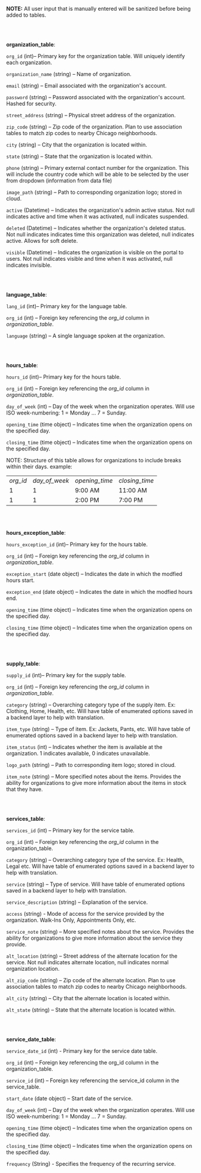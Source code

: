 **NOTE:**
All user input that is manually entered will be sanitized before being added to tables.

<br/><br/>

**organization\_table**:

`org_id` (int)_–_ Primary key for the organization table. Will uniquely identify each organization.

`organization_name` (string) – Name of organization.

`email` (string) – Email associated with the organization's account.

`password` (string) – Password associated with the organization's account. Hashed for security.

`street_address` (string) – Physical street address of the organization.

`zip_code` (string) – Zip code of the organization. Plan to use association tables to match zip codes to nearby Chicago neighborhoods.

`city` (string) – City that the organization is located within.

`state` (string) – State that the organization is located within.

`phone` (string) – Primary external contact number for the organization. This will include the country code which will be able to be selected by the user from dropdown (information from data file)

`image_path` (string) – Path to corresponding organization logo; stored in cloud.

`active` (Datetime) – Indicates the organization's admin active status. Not null indicates active and time when it was activated, null indicates suspended.

`deleted` (Datetime) – Indicates whether the organization's deleted status. Not null indicates indicates time this organization was deleted, null indicates active. Allows for soft delete.

`visible` (Datetime) – Indicates the organization is visible on the portal to users. Not null indicates visible and time when it was activated, null indicates invisible.


<br/><br/>


**language\_table**:

`lang_id` (int)_–_ Primary key for the language table.

`org_id` (int) – Foreign key referencing the _org\_id_ column in _organization\_table_.

`language` (string) – A single language spoken at the organization.


<br/><br/>


**hours\_table**:

`hours_id` (int)_–_ Primary key for the hours table.

`org_id` (int) – Foreign key referencing the _org\_id_ column in  _organization\_table_.

`day_of_week` (int) – Day of the week when the organization operates. Will use ISO week-numbering: 1 = Monday … 7 = Sunday.

`opening_time` (time object) – Indicates time when the organization opens on the specified day.

`closing_time` (time object) – Indicates time when the organization opens on the specified day.


NOTE: Structure of this table allows for organizations to include breaks within their days. example: 

<table><tbody><tr><td><i>org_id</i></td><td><i>day_of_week</i></td><td><i>opening_time</i></td><td><i>closing_time</i></td></tr><tr><td>1</td><td>1</td><td>9:00 AM</td><td>11:00 AM</td></tr><tr><td>1</td><td>1</td><td>2:00 PM</td><td>7:00 PM</td></tr></tbody></table>

<br/><br/>


**hours\_exception\_table**:

`hours_exception_id` (int)_–_ Primary key for the hours table.

`org_id` (int) – Foreign key referencing the _org\_id_ column in _organization_table_.

`exception_start` (date object) – Indicates the date in which the modfied hours start.

`exception_end` (date object) – Indicates the date in which the modfied hours end.

`opening_time` (time object) – Indicates time when the organization opens on the specified day.

`closing_time` (time object) – Indicates time when the organization opens on the specified day.


<br/><br/>


**supply\_table**:

`supply_id` (int)_–_ Primary key for the supply table.

`org_id` (int) – Foreign key referencing the _org\_id_ column in _organization\_table_.

`category` (string) – Overarching category type of the supply item. Ex: Clothing, Home, Health, etc. Will have table of enumerated options saved in a backend layer to help with translation.

`item_type` (string) – Type of item. Ex: Jackets, Pants, etc. Will have table of enumerated options saved in a backend layer to help with translation.

`item_status` (int) – Indicates whether the item is available at the organization. 1 indicates available, 0 indicates unavailable.

`logo_path` (string) – Path to corresponding item logo; stored in cloud.

`item_note` (string) – More specified notes about the items. Provides the ability for organizations to give more information about the items in stock that they have.


<br/><br/>


**services\_table**:

`services_id` (int) – Primary key for the service table.

`org_id` (int) – Foreign key referencing the _org_id_ column in the organization\_table.

`category` (string) – Overarching category type of the service. Ex: Health, Legal etc.  Will have table of enumerated options saved in a backend layer to help with translation.

`service` (string) – Type of service. Will have table of enumerated options saved in a backend layer to help with translation.

`service_description` (string) – Explanation of the service.

`access` (string) - Mode of access for the service provided by the organization. Walk-Ins Only, Appointments Only, etc.

`service_note` (string) – More specified notes about the service. Provides the ability for organizations to give more information about the service they provide.

`alt_location` (string) – Street address of the alternate location for the service. Not null indicates alternate location, null indicates normal organization location.

`alt_zip_code` (string) – Zip code of the alternate location. Plan to use association tables to match zip codes to nearby Chicago neighborhoods.

`alt_city` (string) – City that the alternate location is located within.

`alt_state` (string) – State that the alternate location is located within.


<br/><br/>


**service\_date\_table**:

`service_date_id` (int) -  Primary key for the service date table.

`org_id` (int) – Foreign key referencing the org\_id column in the organization\_table.

`service_id` (int) – Foreign key referencing the service\_id column in the service\_table.

`start_date` (date object) – Start date of the service.

`day_of_week` (int) – Day of the week when the organization operates.  Will use ISO week-numbering: 1 = Monday … 7 = Sunday.

`opening_time` (time object) – Indicates time when the organization opens on the specified day.

`closing_time` (time object) – Indicates time when the organization opens on the specified day.

`frequency` (String) - Specifies the frequency of the recurring service.
